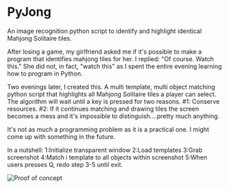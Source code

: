 # PyJong
An image recognition python script to identify and highlight identical Mahjong Solitaire tiles. 

After losing a game, my girlfriend asked me if it's possible to make a program that identifies mahjong tiles for her. 
I replied: "Of course. Watch this."
She did not, in fact, "watch this" as I spent the entire evening learning how to program in Python. 

Two evenings later, I created this. A multi template, multi object matching python script that highlights all Mahjong Solitaire tiles a player can select. 
The algorithm will wait until a key is pressed for two reasons. 
#1: Conserve resources. 
#2: If it continues matching and drawing tiles the screen becomes a mess and it's impossible to distinguish....pretty much anything. 

It's not as much a programming problem as it is a practical one. I might come up with something in the future. 

In a nutshell:
1:Initialize transparent window
2:Load templates
3:Grab screenshot
4:Match i template to all objects within screenshot
5:When users presses Q, redo step 3-5 until exit. 

![Proof of concept](https://i.imgur.com/YMTtrC4.png)
